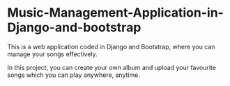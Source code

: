 # Music-Management-Application-in-Django-and-bootstrap
This is a web application coded in Django and Bootstrap, where you can manage your songs effectively.

In this project, you can create your own album and upload your favourite songs which you can play anywhere, anytime.
